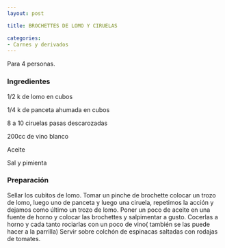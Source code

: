```yaml
---
layout: post

title: BROCHETTES DE LOMO Y CIRUELAS

categories:
- Carnes y derivados
---
```

Para 4 personas.

<h3>Ingredientes</h3>
1/2 k de lomo en cubos

1/4 k de panceta ahumada en cubos

8 a 10 ciruelas pasas descarozadas

200cc de vino blanco

Aceite

Sal y pimienta

<h3>Preparación</h3>
Sellar los cubitos de lomo. Tomar un pinche de brochette colocar un trozo de lomo, luego uno de panceta y luego una ciruela, repetimos la acción y dejamos como último un trozo de lomo. Poner un poco de aceite en una fuente de horno y colocar las brochettes y salpimentar a gusto. Cocerlas a horno y cada tanto rociarlas con un poco de vino( también se las puede hacer a la parrilla) Servir sobre colchón de espinacas saltadas con rodajas de tomates.